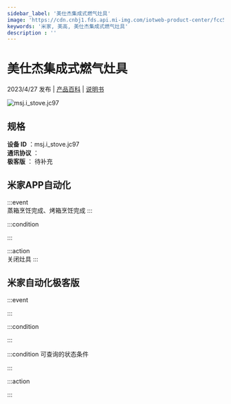 ```yaml
---
sidebar_label: '美仕杰集成式燃气灶具'
image: 'https://cdn.cnbj1.fds.api.mi-img.com/iotweb-product-center/fcc51325e730693d245ea94f876cd2cb_1681438654976.png?GalaxyAccessKeyId=AKVGLQWBOVIRQ3XLEW&Expires=9223372036854775807&Signature=J4Yle8JP9oK1IXnhyrq8W27BSPM='
keywords: '米家, 美高, 美仕杰集成式燃气灶具'
description : ''
---
```

# 美仕杰集成式燃气灶具

2023/4/27 发布 | [产品百科](https://home.mi.com/webapp/content/baike/product/index.html?model=msj.i_stove.jc97/) | [说明书](https://home.mi.com/views/introduction.html?model=msj.i_stove.jc97&region=cn)

![msj.i_stove.jc97](https://cdn.cnbj1.fds.api.mi-img.com/iotweb-product-center/fcc51325e730693d245ea94f876cd2cb_1681438654976.png?GalaxyAccessKeyId=AKVGLQWBOVIRQ3XLEW&Expires=9223372036854775807&Signature=J4Yle8JP9oK1IXnhyrq8W27BSPM=)

## 规格  
> 
**设备 ID** ：msj.i_stove.jc97  
**通讯协议** ：  
**极客版**  ： 待补充 


## 米家APP自动化  

:::event  
蒸箱烹饪完成、烤箱烹饪完成
:::

:::condition  

:::

:::action   
关闭灶具
:::

## 米家自动化极客版  

:::event  

:::

:::condition  

:::

:::condition 可查询的状态条件  

:::

:::action  

:::

        
